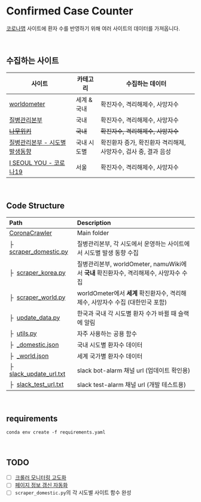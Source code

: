 # Confirmed Case Counter
[코로나맵](http://livecorona.co.kr/) 사이트에 환자 수를 반영하기 위해 여러 사이트의 데이터를 가져옵니다.

<br>

## 수집하는 사이트

| 사이트 | 카테고리 | 수집하는 데이터 |
|---|---|---|
| [worldometer](https://www.worldometers.info/coronavirus/) | 세계 & 국내 | 확진자수, 격리해제수, 사망자수 |
| [질병관리본부](http://ncov.mohw.go.kr/index_main.jsp) | 국내 | 확진자수, 격리해제수, 사망자수 |
| [~~나무위키~~](https://namu.wiki/w/%EC%8B%A0%EC%A2%85%20%EC%BD%94%EB%A1%9C%EB%82%98%EB%B0%94%EC%9D%B4%EB%9F%AC%EC%8A%A4%EA%B0%90%EC%97%BC%EC%A6%9D) | ~~국내~~ | ~~확진자수, 격리해제수, 사망자수~~ |
| [질병관리본부 - 시도별 발생동향](http://ncov.mohw.go.kr/bdBoardList_Real.do?brdId=1&brdGubun=13&ncvContSeq=&contSeq=&board_id=&gubun=) | 국내 시도별 | 확진환자 증가, 확진환자 격리해제, 사망자수, 검사 중, 결과 음성 |
| [I SEOUL YOU - 코로나19](http://www.seoul.go.kr/coronaV/coronaStatus.do) | 서울 | 확진자수, 격리해제수, 사망자수 |

<br>

## Code Structure

| Path | Description
| :--- | :----------
| [CoronaCrawler](https://github.com/LiveCoronaDetector/CoronaCrawler) | Main folder
|&boxvr;&nbsp; [scraper_domestic.py](https://github.com/LiveCoronaDetector/CoronaCrawler/blob/master/scraper_domestic.py) | 질병관리본부, 각 시도에서 운영하는 사이트에서 시도별 발생 동향 수집
|&boxvr;&nbsp; [scraper_korea.py](https://github.com/LiveCoronaDetector/CoronaCrawler/blob/master/scraper_korea.py) | 질병관리본부, worldOmeter, namuWiki에서 **국내** 확진환자수, 격리해제수, 사망자수 수집
|&boxvr;&nbsp; [scraper_world.py](https://github.com/LiveCoronaDetector/CoronaCrawler/blob/master/scraper_korea.py) | worldOmeter에서 **세계** 확진환자수, 격리해제수, 사망자수 수집 (대한민국 포함)
|&boxvr;&nbsp; [update_data.py](https://github.com/LiveCoronaDetector/CoronaCrawler/blob/master/update_data.py) | 한국과 국내 각 시도별 환자 수가 바뀔 때 슬랙에 알림
|&boxvr;&nbsp; [utils.py](https://github.com/LiveCoronaDetector/CoronaCrawler/blob/master/utils.py) | 자주 사용하는 공용 함수
|&boxvr;&nbsp; [_domestic.json](https://github.com/LiveCoronaDetector/CoronaCrawler/blob/master/_domestic.json) | 국내 시도별 환자수 데이터
|&boxvr;&nbsp; [_world.json](https://github.com/LiveCoronaDetector/CoronaCrawler/blob/master/_domestic.json) | 세계 국가별 환자수 데이터
|&boxvr;&nbsp; [slack_update_url.txt]() | slack bot-alarm 채널 url (업데이트 확인용)
|&boxvr;&nbsp; [slack_test_url.txt]() | slack test-alarm 채널 url (개발 테스트용)

<br>

## requirements
```shell script
conda env create -f requirements.yaml
```
<br>

## TODO
* [ ] [크롤러 모니터링 고도화](https://github.com/LiveCoronaDetector/CoronaCrawler/issues/9)
* [ ] [페이지 정보 갱신 자동화](https://github.com/LiveCoronaDetector/CoronaCrawler/issues/8)
* [ ] `scraper_domestic.py`의 각 시도별 사이트 함수 완성